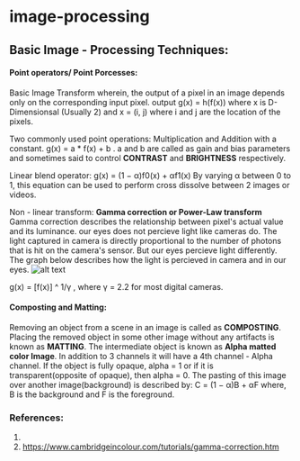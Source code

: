 # image-processing

## Basic Image - Processing Techniques:

#### Point operators/ Point Porcesses:
Basic Image Transform wherein, the output of a pixel in an image depends only on the corresponding input pixel.
output g(x) = h(f(x)) where x is D-Dimensionsal (Usually 2) and x = (i, j) where i and j are the location of the pixels.

Two  commonly used point operations: Multiplication and Addition with a constant. 
                                g(x) = a * f(x) + b . 
a and b are called as gain and bias parameters and sometimes said to control **CONTRAST** and **BRIGHTNESS** respectively. 

Linear blend operator: 
                                g(x) = (1 − α)f0(x) + αf1(x)
By varying α between 0 to 1, this equation can be used to perform cross dissolve between 2 images or videos. 

Non - linear transform: 
**Gamma correction or Power-Law transform**
Gamma correction describes the  relationship between pixel's actual value and its luminance. our eyes does not percieve light like cameras do. The light captured in camera is directly proportional to the number of photons that is hit on the camera's sensor. But our eyes percieve light differently. The graph below describes how the light is percieved in camera and in our eyes. 
![alt text](https://cdn.cambridgeincolour.com/images/tutorials/gamma_chart1e.png)



g(x) = [f(x)] ^ 1/γ , where γ = 2.2 for most digital cameras. 

#### Composting and Matting:
Removing an object from a scene in an image is called as **COMPOSTING**. Placing the removed object in some other image without any artifacts is known as **MATTING**. The intermediate object is known as **Alpha matted color Image**. In addition to 3 channels it will have a 4th channel - Alpha channel. If the object is fully opaque, alpha = 1 or if it is transparent(opposite of opaque), then alpha = 0. The pasting of this image over another image(background) is described by:
                                C = (1 − α)B + αF
where, B is the background and F is the foreground.








### References: 
1. 
2. https://www.cambridgeincolour.com/tutorials/gamma-correction.htm



